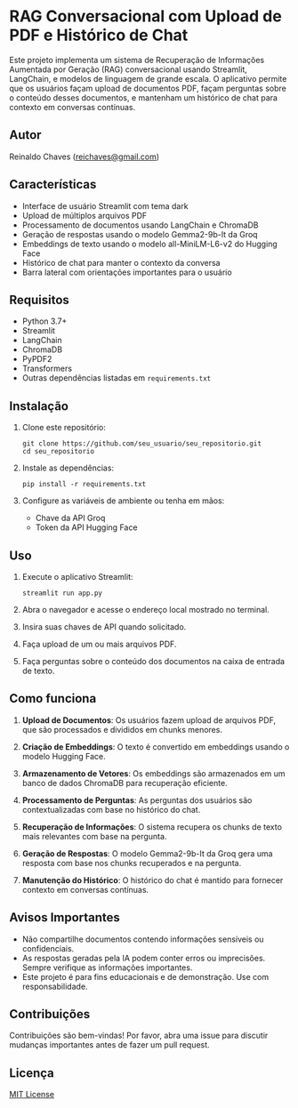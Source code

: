 # RAG Conversacional com Upload de PDF e Histórico de Chat

Este projeto implementa um sistema de Recuperação de Informações Aumentada por Geração (RAG) conversacional usando Streamlit, LangChain, e modelos de linguagem de grande escala. O aplicativo permite que os usuários façam upload de documentos PDF, façam perguntas sobre o conteúdo desses documentos, e mantenham um histórico de chat para contexto em conversas contínuas.

## Autor

Reinaldo Chaves (reichaves@gmail.com)

## Características

- Interface de usuário Streamlit com tema dark
- Upload de múltiplos arquivos PDF
- Processamento de documentos usando LangChain e ChromaDB
- Geração de respostas usando o modelo Gemma2-9b-It da Groq
- Embeddings de texto usando o modelo all-MiniLM-L6-v2 do Hugging Face
- Histórico de chat para manter o contexto da conversa
- Barra lateral com orientações importantes para o usuário

## Requisitos

- Python 3.7+
- Streamlit
- LangChain
- ChromaDB
- PyPDF2
- Transformers
- Outras dependências listadas em `requirements.txt`

## Instalação

1. Clone este repositório:
   ```
   git clone https://github.com/seu_usuario/seu_repositorio.git
   cd seu_repositorio
   ```

2. Instale as dependências:
   ```
   pip install -r requirements.txt
   ```

3. Configure as variáveis de ambiente ou tenha em mãos:
   - Chave da API Groq
   - Token da API Hugging Face

## Uso

1. Execute o aplicativo Streamlit:
   ```
   streamlit run app.py
   ```

2. Abra o navegador e acesse o endereço local mostrado no terminal.

3. Insira suas chaves de API quando solicitado.

4. Faça upload de um ou mais arquivos PDF.

5. Faça perguntas sobre o conteúdo dos documentos na caixa de entrada de texto.

## Como funciona

1. **Upload de Documentos**: Os usuários fazem upload de arquivos PDF, que são processados e divididos em chunks menores.

2. **Criação de Embeddings**: O texto é convertido em embeddings usando o modelo Hugging Face.

3. **Armazenamento de Vetores**: Os embeddings são armazenados em um banco de dados ChromaDB para recuperação eficiente.

4. **Processamento de Perguntas**: As perguntas dos usuários são contextualizadas com base no histórico do chat.

5. **Recuperação de Informações**: O sistema recupera os chunks de texto mais relevantes com base na pergunta.

6. **Geração de Respostas**: O modelo Gemma2-9b-It da Groq gera uma resposta com base nos chunks recuperados e na pergunta.

7. **Manutenção do Histórico**: O histórico do chat é mantido para fornecer contexto em conversas contínuas.

## Avisos Importantes

- Não compartilhe documentos contendo informações sensíveis ou confidenciais.
- As respostas geradas pela IA podem conter erros ou imprecisões. Sempre verifique as informações importantes.
- Este projeto é para fins educacionais e de demonstração. Use com responsabilidade.

## Contribuições

Contribuições são bem-vindas! Por favor, abra uma issue para discutir mudanças importantes antes de fazer um pull request.

## Licença

[MIT License](LICENSE)
